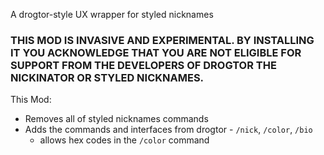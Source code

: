 A drogtor-style UX wrapper for styled nicknames

### THIS MOD IS INVASIVE AND EXPERIMENTAL. BY INSTALLING IT YOU ACKNOWLEDGE THAT YOU ARE NOT ELIGIBLE FOR SUPPORT FROM THE DEVELOPERS OF DROGTOR THE NICKINATOR OR STYLED NICKNAMES.

This Mod:
 - Removes all of styled nicknames commands
 - Adds the commands and interfaces from drogtor - `/nick`, `/color`, `/bio`
   - allows hex codes in the `/color` command

